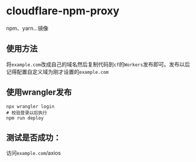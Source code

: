 # cloudflare-npm-proxy
npm、yarn...镜像

## 使用方法
将`example.com`改成自己的域名然后复制代码到`cf`的`Workers`发布即可。发布以后记得配置自定义域为刚才设置的`example.com`
## 使用wrangler发布
``` shell
npx wrangler login
# 校验登录以后执行
npm run deploy
```
## 测试是否成功：
访问`example.com`/axios